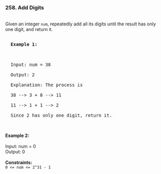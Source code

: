 <h3>258. Add Digits</h3><br>
Given an integer <code>num</code>, repeatedly add all its digits until the result has only one digit, and return it.<br>
<br>
<pre>
  <b>Example 1:</b><br>
  <br>
  Input: num = 38<br>
  Output: 2<br>
  Explanation: The process is<br>
  38 --> 3 + 8 --> 11<br>
  11 --> 1 + 1 --> 2 <br>
  Since 2 has only one digit, return it.<br>
</pre>
<br>
<b>Example 2:</b><br>
<br>
Input: num = 0<br>
Output: 0<br>
<br> 
<b>Constraints:</b>
<br>
<code>0 <= num <= 2^31 - 1</code><br>
